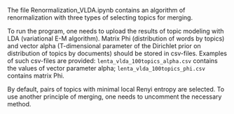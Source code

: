 The file Renormalization_VLDA.ipynb contains an algorithm of renormalization with three types of selecting topics for merging.

To run the program, one needs to upload the results of topic modeling with LDA (variational E-M algorithm).
Matrix Phi (distribution of words by topics) and vector alpha (T-dimensional parameter of the Dirichlet prior on distribution of topics by documents) should be stored in csv-files. Examples of such csv-files are provided: `lenta_vlda_100topics_alpha.csv` contains the values of vector parameter alpha; `lenta_vlda_100topics_phi.csv` contains matrix Phi. 
 
By default, pairs of topics with minimal local Renyi entropy are selected.
To use another principle of merging, one needs to uncomment the necessary method.  
